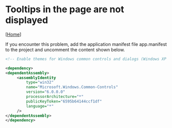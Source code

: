 # Tooltips in the page are not displayed

[[Home](../README.md)]

If you encounter this problem, add the application manifest file app.manifest to the project and uncomment the content shown below.

```xml
<!-- Enable themes for Windows common controls and dialogs (Windows XP and later) -->

<dependency>
<dependentAssembly>
     <assemblyIdentity
         type="win32"
         name="Microsoft.Windows.Common-Controls"
         version="6.0.0.0"
         processorArchitecture="*"
         publicKeyToken="6595b64144ccf1df"
         language="*"
     />
</dependentAssembly>
</dependency>
```
